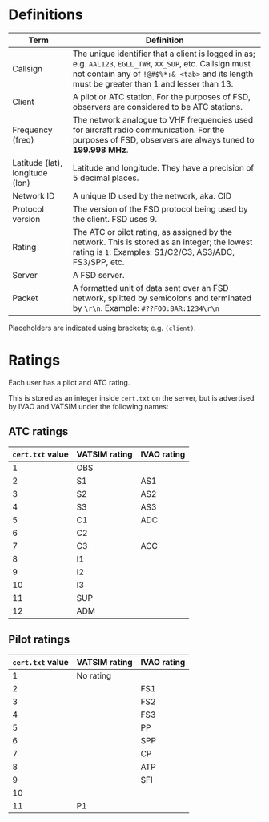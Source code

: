 # Definitions #

| Term                            | Definition                                                                                                                                                                                                 |
| ------------------------------- | ---------------------------------------------------------------------------------------------------------------------------------------------------------------------------------------------------------- |
| Callsign                        | The unique identifier that a client is logged in as; e.g. `AAL123`, `EGLL_TWR`, `XX_SUP`, etc. Callsign must not contain any of `!@#$%*:& <tab>` and its length must be greater than 1 and lesser than 13. |
| Client                          | A pilot or ATC station. For the purposes of FSD, observers are considered to be ATC stations.                                                                                                              |
| Frequency (freq)                | The network analogue to VHF frequencies used for aircraft radio communication. For the purposes of FSD, observers are always tuned to **199.998 MHz**.                                                     |
| Latitude (lat), longitude (lon) | Latitude and longitude. They have a precision of 5 decimal places.                                                                                                                                         |
| Network ID                      | A unique ID used by the network, aka. CID                                                                                                                                                                  |
| Protocol version                | The version of the FSD protocol being used by the client. FSD uses 9.                                                                                                                                      |
| Rating                          | The ATC or pilot rating, as assigned by the network. This is stored as an integer; the lowest rating is `1`. Examples: S1/C2/C3, AS3/ADC, FS3/SPP, etc.                                                    |
| Server                          | A FSD server.                                                                                                                                                                                              |
| Packet                          | A formatted unit of data sent over an FSD network, splitted by semicolons and terminated by `\r\n`. Example: `#??FOO:BAR:1234\r\n`                                                                         |

Placeholders are indicated using brackets; e.g. `(client)`.



# Ratings #

Each user has a pilot and ATC rating. 

This is stored as an integer inside `cert.txt` on the server, but is advertised by IVAO and VATSIM under the following names:

## ATC ratings ##

| `cert.txt` value | VATSIM rating | IVAO rating |
| ---------------- | ------------- | ----------- |
| 1                | OBS           |             |
| 2                | S1            | AS1         |
| 3                | S2            | AS2         |
| 4                | S3            | AS3         |
| 5                | C1            | ADC         |
| 6                | C2            |             |
| 7                | C3            | ACC         |
| 8                | I1            |             |
| 9                | I2            |             |
| 10               | I3            |             |
| 11               | SUP           |             |
| 12               | ADM           |             |


## Pilot ratings ##

| `cert.txt` value | VATSIM rating | IVAO rating |
| ---------------- | ------------- | ----------- |
| 1                | No rating     |             |
| 2                |               | FS1         |
| 3                |               | FS2         |
| 4                |               | FS3         |
| 5                |               | PP          |
| 6                |               | SPP         |
| 7                |               | CP          |
| 8                |               | ATP         |
| 9                |               | SFI         |
| 10               |               |             |
| 11               | P1            |             |
